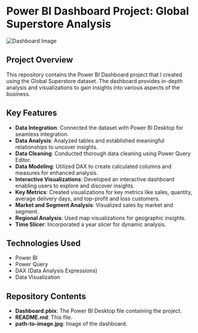 # Power BI Dashboard Project: Global Superstore Analysis

![Dashboard Image](https://github.com/yourusername/global-superstore-analysis/blob/main/path-to-image.jpg)

## Project Overview

This repository contains the Power BI Dashboard project that I created using the Global Superstore dataset. The dashboard provides in-depth analysis and visualizations to gain insights into various aspects of the business.

## Key Features

- **Data Integration**: Connected the dataset with Power BI Desktop for seamless integration.
- **Data Analysis**: Analyzed tables and established meaningful relationships to uncover insights.
- **Data Cleaning**: Conducted thorough data cleaning using Power Query Editor.
- **Data Modeling**: Utilized DAX to create calculated columns and measures for enhanced analysis.
- **Interactive Visualizations**: Developed an interactive dashboard enabling users to explore and discover insights.
- **Key Metrics**: Created visualizations for key metrics like sales, quantity, average delivery days, and top-profit and loss customers.
- **Market and Segment Analysis**: Visualized sales by market and segment.
- **Regional Analysis**: Used map visualizations for geographic insights.
- **Time Slicer**: Incorporated a year slicer for dynamic analysis.


## Technologies Used

- Power BI
- Power Query
- DAX (Data Analysis Expressions)
- Data Visualization

## Repository Contents

- **Dashboard.pbix**: The Power BI Desktop file containing the project.
- **README.md**: This file.
- **path-to-image.jpg**: Image of the dashboard.
